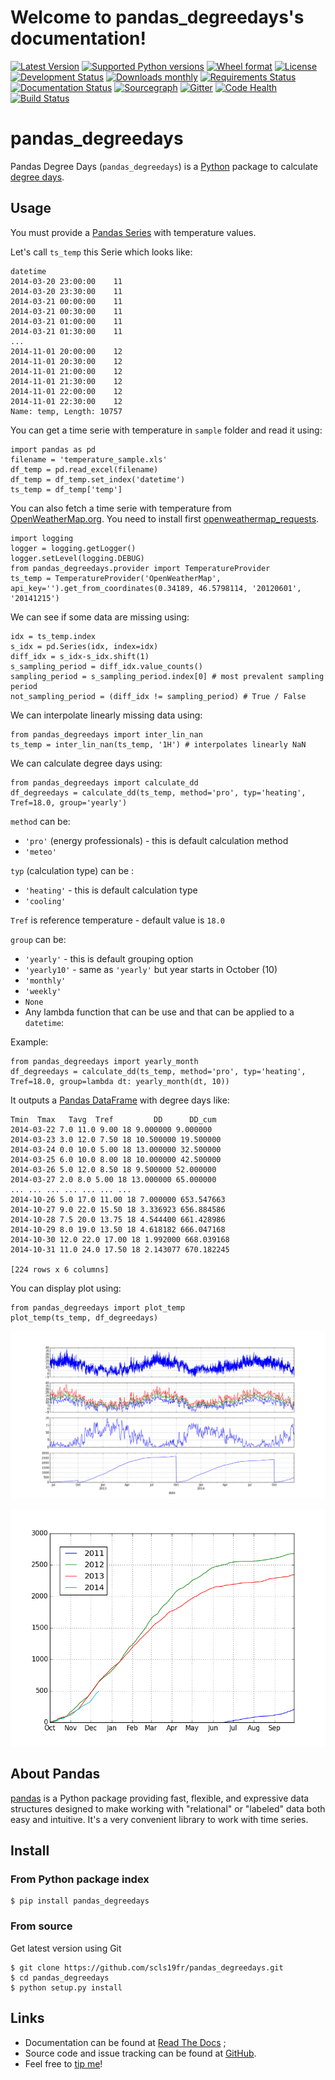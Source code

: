 Welcome to pandas\_degreedays's documentation!
==============================================

[![Latest Version](https://img.shields.io/pypi/v/pandas_degreedays.svg)](https://pypi.python.org/pypi/pandas_degreedays/)
[![Supported Python versions](https://img.shields.io/pypi/pyversions/pandas_degreedays.svg)](https://pypi.python.org/pypi/pandas_degreedays/)
[![Wheel format](https://img.shields.io/pypi/wheel/pandas_degreedays.svg)](https://pypi.python.org/pypi/pandas_degreedays/)
[![License](https://img.shields.io/pypi/l/pandas_degreedays.svg)](https://pypi.python.org/pypi/pandas_degreedays/)
[![Development Status](https://img.shields.io/pypi/status/pandas_degreedays.svg)](https://pypi.python.org/pypi/pandas_degreedays/)
[![Downloads monthly](https://img.shields.io/pypi/dm/pandas_degreedays.svg)](https://pypi.python.org/pypi/pandas_degreedays/)
[![Requirements Status](https://requires.io/github/scls19fr/pandas_degreedays/requirements.svg?branch=master)](https://requires.io/github/scls19fr/pandas_degreedays/requirements/?branch=master)
[![Documentation Status](https://readthedocs.org/projects/pandas_degreedays/badge/?version=latest)](http://pandas_degreedays.readthedocs.org/en/latest/)
[![Sourcegraph](https://sourcegraph.com/api/repos/github.com/scls19fr/pandas_degreedays/.badges/status.png)](https://sourcegraph.com/github.com/scls19fr/pandas_degreedays)
[![Gitter](https://badges.gitter.im/Join%20Chat.svg)](https://gitter.im/scls19fr/pandas_degreedays?utm_source=badge&utm_medium=badge&utm_campaign=pr-badge&utm_content=badge)
[![Code Health](https://landscape.io/github/scls19fr/pandas_degreedays/master/landscape.svg?style=flat)](https://landscape.io/github/scls19fr/pandas_degreedays/master)
[![Build Status](https://travis-ci.org/scls19fr/pandas_degreedays.svg)](https://travis-ci.org/scls19fr/pandas_degreedays)


pandas\_degreedays
==================

Pandas Degree Days (`pandas_degreedays`) is a [Python](https://www.python.org/) package to calculate [degree days](http://en.wikipedia.org/wiki/Degree_day).

Usage
-----

You must provide a [Pandas Series](http://pandas.pydata.org/pandas-docs/stable/generated/pandas.Series.html) with temperature values.

Let's call `ts_temp` this Serie which looks like:

    datetime
    2014-03-20 23:00:00    11
    2014-03-20 23:30:00    11
    2014-03-21 00:00:00    11
    2014-03-21 00:30:00    11
    2014-03-21 01:00:00    11
    2014-03-21 01:30:00    11
    ...
    2014-11-01 20:00:00    12
    2014-11-01 20:30:00    12
    2014-11-01 21:00:00    12
    2014-11-01 21:30:00    12
    2014-11-01 22:00:00    12
    2014-11-01 22:30:00    12
    Name: temp, Length: 10757

You can get a time serie with temperature in `sample` folder and read it using:

    import pandas as pd
    filename = 'temperature_sample.xls'
    df_temp = pd.read_excel(filename)
    df_temp = df_temp.set_index('datetime')
    ts_temp = df_temp['temp']

You can also fetch a time serie with temperature from [OpenWeatherMap.org](http://www.openweathermap.org/). You need to install first [openweathermap\_requests](http://openweathermap-requests.readthedocs.org/).

    import logging
    logger = logging.getLogger()
    logger.setLevel(logging.DEBUG)
    from pandas_degreedays.provider import TemperatureProvider
    ts_temp = TemperatureProvider('OpenWeatherMap', api_key='').get_from_coordinates(0.34189, 46.5798114, '20120601', '20141215')

We can see if some data are missing using:

    idx = ts_temp.index
    s_idx = pd.Series(idx, index=idx)
    diff_idx = s_idx-s_idx.shift(1)
    s_sampling_period = diff_idx.value_counts()
    sampling_period = s_sampling_period.index[0] # most prevalent sampling period
    not_sampling_period = (diff_idx != sampling_period) # True / False

We can interpolate linearly missing data using:

    from pandas_degreedays import inter_lin_nan 
    ts_temp = inter_lin_nan(ts_temp, '1H') # interpolates linearly NaN

We can calculate degree days using:

    from pandas_degreedays import calculate_dd
    df_degreedays = calculate_dd(ts_temp, method='pro', typ='heating', Tref=18.0, group='yearly')

`method` can be:  
-   `'pro'` (energy professionals) - this is default calculation method
-   `'meteo'`

`typ` (calculation type) can be :  
-   `'heating'` - this is default calculation type
-   `'cooling'`

`Tref` is reference temperature - default value is `18.0`

`group` can be:  
-   `'yearly'` - this is default grouping option
-   `'yearly10'` - same as `'yearly'` but year starts in October (10)
-   `'monthly'`
-   `'weekly'`
-   `None`
-   Any lambda function that can be use and that can be applied to a `datetime`:

Example:

    from pandas_degreedays import yearly_month
    df_degreedays = calculate_dd(ts_temp, method='pro', typ='heating', Tref=18.0, group=lambda dt: yearly_month(dt, 10))

It outputs a [Pandas DataFrame](http://pandas.pydata.org/pandas-docs/stable/generated/pandas.DataFrame.html) with degree days like:


    Tmin  Tmax   Tavg  Tref         DD      DD_cum
    2014-03-22 7.0 11.0 9.00 18 9.000000 9.000000
    2014-03-23 3.0 12.0 7.50 18 10.500000 19.500000
    2014-03-24 0.0 10.0 5.00 18 13.000000 32.500000
    2014-03-25 6.0 10.0 8.00 18 10.000000 42.500000
    2014-03-26 5.0 12.0 8.50 18 9.500000 52.000000
    2014-03-27 2.0 8.0 5.00 18 13.000000 65.000000
    ... ... ... ... ... ... ...
    2014-10-26 5.0 17.0 11.00 18 7.000000 653.547663
    2014-10-27 9.0 22.0 15.50 18 3.336923 656.884586
    2014-10-28 7.5 20.0 13.75 18 4.544400 661.428986
    2014-10-29 8.0 19.0 13.50 18 4.618182 666.047168
    2014-10-30 12.0 22.0 17.00 18 1.992000 668.039168
    2014-10-31 11.0 24.0 17.50 18 2.143077 670.182245
    
    [224 rows x 6 columns]

You can display plot using:

    from pandas_degreedays import plot_temp
    plot_temp(ts_temp, df_degreedays)

![](docs/img/figure_yearly10.png)

![](docs/img/figure_yearly10_comp.png)

About Pandas
------------

[pandas](http://pandas.pydata.org/) is a Python package providing fast, flexible, and expressive data structures designed to make working with "relational" or "labeled" data both easy and intuitive. It's a very convenient library to work with time series.

Install
-------

### From Python package index

    $ pip install pandas_degreedays

### From source

Get latest version using Git

    $ git clone https://github.com/scls19fr/pandas_degreedays.git
    $ cd pandas_degreedays
    $ python setup.py install

Links
-----

-   Documentation can be found at [Read The Docs](http://pandas-degreedays.readthedocs.org/) ;
-   Source code and issue tracking can be found at [GitHub](https://github.com/scls19fr/pandas_degreedays).
-   Feel free to [tip me](https://gratipay.com/scls19fr/)!

